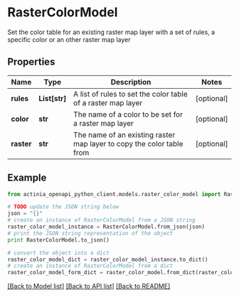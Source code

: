 # RasterColorModel

Set the color table for an existing raster map layer with a set of rules, a specific color or an other raster map layer

## Properties
Name | Type | Description | Notes
------------ | ------------- | ------------- | -------------
**rules** | **List[str]** | A list of rules to set the color table of a raster map layer | [optional] 
**color** | **str** | The name of a color to be set for a raster map layer | [optional] 
**raster** | **str** | The name of an existing raster map layer to copy the color table from | [optional] 

## Example

```python
from actinia_openapi_python_client.models.raster_color_model import RasterColorModel

# TODO update the JSON string below
json = "{}"
# create an instance of RasterColorModel from a JSON string
raster_color_model_instance = RasterColorModel.from_json(json)
# print the JSON string representation of the object
print RasterColorModel.to_json()

# convert the object into a dict
raster_color_model_dict = raster_color_model_instance.to_dict()
# create an instance of RasterColorModel from a dict
raster_color_model_form_dict = raster_color_model.from_dict(raster_color_model_dict)
```
[[Back to Model list]](../README.md#documentation-for-models) [[Back to API list]](../README.md#documentation-for-api-endpoints) [[Back to README]](../README.md)


